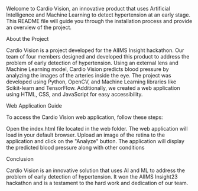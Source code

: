 Welcome to Cardio Vision, an innovative product that uses Artificial Intelligence and Machine Learning to detect hypertension at an early stage. This README file will guide you through the installation process and provide an overview of the project.

About the Project

Cardio Vision is a project developed for the AIIMS Insight hackathon. Our team of four members designed and developed this product to address the problem of early detection of hypertension. Using an external lens and Machine Learning model, Cardio Vision predicts blood pressure by analyzing the images of the arteries inside the eye. The project was developed using Python, OpenCV, and Machine Learning libraries like Scikit-learn and TensorFlow. Additionally, we created a web application using HTML, CSS, and JavaScript for easy accessibility.


Web Application Guide

To access the Cardio Vision web application, follow these steps:

Open the index.html file located in the web folder.
The web application will load in your default browser.
Upload an image of the retina to the application and click on the "Analyze" button.
The application will display the predicted blood pressure along with other conditions



Conclusion

Cardio Vision is an innovative solution that uses AI and ML to address the problem of early detection of hypertension. It won the AIIMS Insight23 hackathon and is a testament to the hard work and dedication of our team.

